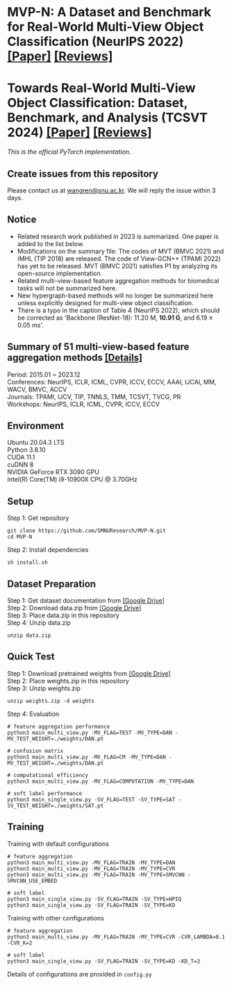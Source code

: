 # MVP-N: A Dataset and Benchmark for Real-World Multi-View Object Classification (NeurIPS 2022) [[Paper]](https://proceedings.neurips.cc/paper_files/paper/2022/file/819b8452be7d6af1351d4c4f9cbdbd9b-Paper-Datasets_and_Benchmarks.pdf) [[Reviews]](https://openreview.net/forum?id=HYELrdRdJI)
# Towards Real-World Multi-View Object Classification: Dataset, Benchmark, and Analysis (TCSVT 2024) [[Paper]](https://ieeexplore.ieee.org/document/10416228) [[Reviews]](https://drive.google.com/file/d/1bElWM0qzlEPEwzTiON5HSXjo1j9WUixG/view?usp=sharing)
*This is the official PyTorch implementation.*
## Create issues from this repository
Please contact us at wangren@snu.ac.kr. We will reply the issue within 3 days.
## Notice
- Related research work published in 2023 is summarized. One paper is added to the list below.
- Modifications on the summary file: The codes of MVT (BMVC 2021) and iMHL (TIP 2018) are released. The code of View-GCN++ (TPAMI 2022) has yet to be released. MVT (BMVC 2021) satisfies P1 by analyzing its open-source implementation.
- Related multi-view-based feature aggregation methods for biomedical tasks will not be summarized here.
- New hypergraph-based methods will no longer be summarized here unless explicitly designed for multi-view object classification.
- There is a typo in the caption of Table 4 (NeurIPS 2022), which should be corrected as 'Backbone (ResNet-18): 11.20 M, **10.91 G**, and 6.19 ± 0.05 ms'.
## Summary of 51 multi-view-based feature aggregation methods [[Details]](https://drive.google.com/file/d/1Fm5LAgYxfP_2xqNYz8INy7J2Jz1JW3ZP/view?usp=sharing)
Period: 2015.01 ~ 2023.12  
Conferences: NeurIPS, ICLR, ICML, CVPR, ICCV, ECCV, AAAI, IJCAI, MM, WACV, BMVC, ACCV  
Journals: TPAMI, IJCV, TIP, TNNLS, TMM, TCSVT, TVCG, PR  
Workshops: NeurIPS, ICLR, ICML, CVPR, ICCV, ECCV  
## Environment
Ubuntu 20.04.3 LTS  
Python 3.8.10  
CUDA 11.1  
cuDNN 8  
NVIDIA GeForce RTX 3090 GPU  
Intel(R) Core(TM) i9-10900X CPU @ 3.70GHz  
## Setup
Step 1: Get repository  
```
git clone https://github.com/SMNUResearch/MVP-N.git
cd MVP-N
```
Step 2: Install dependencies  
```
sh install.sh
```
## Dataset Preparation
Step 1: Get dataset documentation from [[Google Drive]](https://drive.google.com/file/d/167Om0A5rl7s3yxQLULbbJ7KkRXcgVHbC/view?usp=sharing)  
Step 2: Download data.zip from [[Google Drive]](https://drive.google.com/uc?export=download&id=1rbjFXLtXGYSsgFN2r9AZtWxOVHGF5jAS)  
Step 3: Place data.zip in this repository  
Step 4: Unzip data.zip  
```
unzip data.zip
```
## Quick Test
Step 1: Download pretrained weights from [[Google Drive]](https://drive.google.com/file/d/18VNrODK-cDxNpgYsm6DoYWvq7wSKM8pw/view?usp=sharing)  
Step 2: Place weights.zip in this repository  
Step 3: Unzip weights.zip  
```
unzip weights.zip -d weights
```
Step 4: Evaluation
```
# feature aggregation performance
python3 main_multi_view.py -MV_FLAG=TEST -MV_TYPE=DAN -MV_TEST_WEIGHT=./weights/DAN.pt

# confusion matrix
python3 main_multi_view.py -MV_FLAG=CM -MV_TYPE=DAN -MV_TEST_WEIGHT=./weights/DAN.pt

# computational efficiency
python3 main_multi_view.py -MV_FLAG=COMPUTATION -MV_TYPE=DAN

# soft label performance
python3 main_single_view.py -SV_FLAG=TEST -SV_TYPE=SAT -SV_TEST_WEIGHT=./weights/SAT.pt
```
## Training
Training with default configurations
```
# feature aggregation
python3 main_multi_view.py -MV_FLAG=TRAIN -MV_TYPE=DAN
python3 main_multi_view.py -MV_FLAG=TRAIN -MV_TYPE=CVR
python3 main_multi_view.py -MV_FLAG=TRAIN -MV_TYPE=SMVCNN -SMVCNN_USE_EMBED

# soft label
python3 main_single_view.py -SV_FLAG=TRAIN -SV_TYPE=HPIQ
python3 main_single_view.py -SV_FLAG=TRAIN -SV_TYPE=KD
```
Training with other configurations
```
# feature aggregation
python3 main_multi_view.py -MV_FLAG=TRAIN -MV_TYPE=CVR -CVR_LAMBDA=0.1 -CVR_K=2

# soft label
python3 main_single_view.py -SV_FLAG=TRAIN -SV_TYPE=KD -KD_T=3
```
Details of configurations are provided in `config.py`
